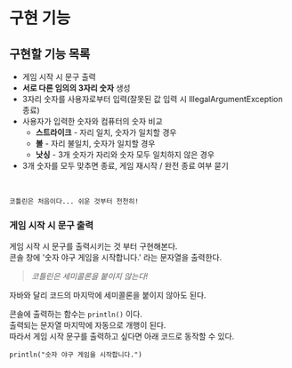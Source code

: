 구현 기능
=========

## 구현할 기능 목록
* 게임 시작 시 문구 출력
* __서로 다른 임의의 3자리 숫자__ 생성
* 3자리 숫자를 사용자로부터 입력(잘못된 값 입력 시 IllegalArgumentException 종료)
* 사용자가 입력한 숫자와 컴퓨터의 숫자 비교
    + __스트라이크__ - 자리 일치, 숫자가 일치할 경우
    + __볼__ - 자리 불일치, 숫자가 일치할 경우
    + __낫싱__ - 3개 숫자가 자리와 숫자 모두 일치하지 않은 경우
* 3개 숫자를 모두 맞추면 종료, 게임 재시작 / 완전 종료 여부 묻기

<br>

    코틀린은 처음이다... 쉬운 것부터 천천히!


### 게임 시작 시 문구 출력
게임 시작 시 문구를 출력시키는 것 부터 구현해본다.   
콘솔 창에 '숫자 야구 게임을 시작합니다.' 라는 문자열을 출력한다.   

> *코틀린은 세미콜론을 붙이지 않는다!*

자바와 달리 코드의 마지막에 세미콜론을 붙이지 않아도 된다.   

콘솔에 출력하는 함수는 `println()` 이다.   
출력되는 문자열 마지막에 자동으로 개행이 된다.   
따라서 게임 시작 문구를 출력하고 싶다면 아래 코드로 동작할 수 있다.

    println("숫자 야구 게임을 시작합니다.")

